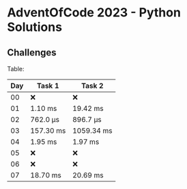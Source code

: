 # AdventOfCode 2023 - Python Solutions

## Challenges

Table:

| Day |   Task 1  |   Task 2  |
| --- | --------- | --------- |
|  00 |     ❌    |     ❌    | 
|  01 |   1.10 ms |  19.42 ms | 
|  02 |  762.0 µs |  896.7 µs | 
|  03 |  157.30 ms |  1059.34 ms | 
|  04 |   1.95 ms |   1.97 ms | 
|  05 |     ❌    |     ❌    | 
|  06 |     ❌    |     ❌    | 
|  07 |  18.70 ms |  20.69 ms | 
